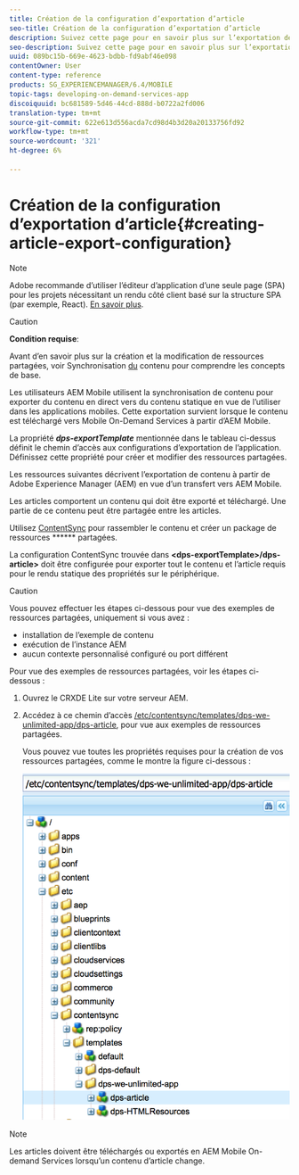 ```yaml
---
title: Création de la configuration d’exportation d’article
seo-title: Création de la configuration d’exportation d’article
description: Suivez cette page pour en savoir plus sur l’exportation de contenu à partir de Adobe Experience Manager (AEM) en vue d’un téléchargement vers AEM Mobile.
seo-description: Suivez cette page pour en savoir plus sur l’exportation de contenu à partir de Adobe Experience Manager (AEM) en vue d’un téléchargement vers AEM Mobile.
uuid: 089bc15b-669e-4623-bdbb-fd9abf46e098
contentOwner: User
content-type: reference
products: SG_EXPERIENCEMANAGER/6.4/MOBILE
topic-tags: developing-on-demand-services-app
discoiquuid: bc681589-5d46-44cd-888d-b0722a2fd006
translation-type: tm+mt
source-git-commit: 622e613d556acda7cd98d4b3d20a20133756fd92
workflow-type: tm+mt
source-wordcount: '321'
ht-degree: 6%

---
```



# Création de la configuration d’exportation d’article{#creating-article-export-configuration}

>[!NOTE]
>
>Adobe recommande d’utiliser l’éditeur d’application d’une seule page (SPA) pour les projets nécessitant un rendu côté client basé sur la structure SPA (par exemple, React). [En savoir plus](/help/sites-developing/spa-overview.md).

>[!CAUTION]
>
>**Condition requise**:
>
>Avant d’en savoir plus sur la création et la modification de ressources partagées, voir Synchronisation [du](/help/mobile/mobile-ondemand-contentsync.md) contenu pour comprendre les concepts de base.

Les utilisateurs AEM Mobile utilisent la synchronisation de contenu pour exporter du contenu en direct vers du contenu statique en vue de l’utiliser dans les applications mobiles. Cette exportation survient lorsque le contenu est téléchargé vers Mobile On-Demand Services à partir d’AEM Mobile.

La propriété ***dps-exportTemplate*** mentionnée dans le tableau ci-dessus définit le chemin d’accès aux configurations d’exportation de l’application. Définissez cette propriété pour créer et modifier des ressources partagées.

Les ressources suivantes décrivent l’exportation de contenu à partir de Adobe Experience Manager (AEM) en vue d’un transfert vers AEM Mobile.

Les articles comportent un contenu qui doit être exporté et téléchargé. Une partie de ce contenu peut être partagée entre les articles.

Utilisez [ContentSync](/help/mobile/mobile-ondemand-contentsync.md) pour rassembler le contenu et créer un package de ressources ****** partagées.

La configuration ContentSync trouvée dans **&lt;dps-exportTemplate>/dps-article>** doit être configurée pour exporter tout le contenu et l’article requis pour le rendu statique des propriétés sur le périphérique.

>[!CAUTION]
>
>Vous pouvez effectuer les étapes ci-dessous pour vue des exemples de ressources partagées, uniquement si vous avez :
>
>* installation de l’exemple de contenu
>* exécution de l’instance AEM
>* aucun contexte personnalisé configuré ou port différent

>



Pour vue des exemples de ressources partagées, voir les étapes ci-dessous :

1. Ouvrez le CRXDE Lite sur votre serveur AEM.
1. Accédez à ce chemin d’accès [/etc/contentsync/templates/dps-we-unlimited-app/dps-article](http://localhost:4502/crx/de/index.jsp#/etc/contentsync/templates/dps-we-unlimited-app/dps-article), pour vue aux exemples de ressources partagées.

   Vous pouvez vue toutes les propriétés requises pour la création de vos ressources partagées, comme le montre la figure ci-dessous :

   ![chlimage_1-134](assets/chlimage_1-134.png)

>[!NOTE]
>
>Les articles doivent être téléchargés ou exportés en AEM Mobile On-demand Services lorsqu’un contenu d’article change.

